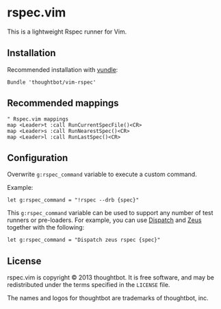 # rspec.vim

This is a lightweight Rspec runner for Vim.

## Installation

Recommended installation with [vundle](https://github.com/gmarik/vundle):

```vim
Bundle 'thoughtbot/vim-rspec'
```

## Recommended mappings

```vim
" Rspec.vim mappings
map <Leader>t :call RunCurrentSpecFile()<CR>
map <Leader>s :call RunNearestSpec()<CR>
map <Leader>l :call RunLastSpec()<CR>

```

## Configuration

Overwrite `g:rspec_command` variable to execute a custom command.

Example:

```vim
let g:rspec_command = "!rspec --drb {spec}"
```

This `g:rspec_command` variable can be used to support any number of test
runners or pre-loaders. For example, you can use
[Dispatch](https://github.com/tpope/dispatch) and
[Zeus](https://github.com/burke/zeus) together with the following:

```vim
let g:rspec_command = "Dispatch zeus rspec {spec}"
```

## License

rspec.vim is copyright © 2013 thoughtbot. It is free software, and may be
redistributed under the terms specified in the `LICENSE` file.

The names and logos for thoughtbot are trademarks of thoughtbot, inc.
